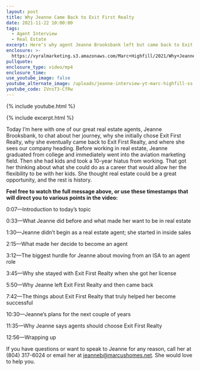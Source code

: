 ```yaml
---
layout: post
title: Why Jeanne Came Back to Exit First Realty
date: 2021-11-22 10:00:00
tags:
  - Agent Interview
  - Real Estate
excerpt: Here’s why agent Jeanne Brooksbank left but came back to Exit First Realty.
enclosure: >-
  https://vyralmarketing.s3.amazonaws.com/Marc+Highfill/2021/Why+Jeanne+Came+Back+to+Exit+First+Realty.mp4
pullquote:
enclosure_type: video/mp4
enclosure_time:
use_youtube_image: false
youtube_alternate_image: /uploads/jeanne-interview-yt-marc-highfill-ss.jpg
youtube_code: IVnsT3-CfRw
---
```

{% include youtube.html %}

{% include excerpt.html %}

Today I’m here with one of our great real estate agents, Jeanne Brooksbank, to chat about her journey, why she initially chose Exit First Realty, why she eventually came back to Exit First Realty, and where she sees our company heading. Before working in real estate, Jeanne graduated from college and immediately went into the aviation marketing field. Then she had kids and took a 10-year hiatus from working. That got her thinking about what she could do as a career that would allow her the flexibility to be with her kids. She thought real estate could be a great opportunity, and the rest is history.&nbsp;

**Feel free to watch the full message above, or use these timestamps that will direct you to various points in the video:**

0:07—Introduction to today’s topic

0:33—What Jeanne did before and what made her want to be in real estate

1:30—Jeanne didn’t begin as a real estate agent; she started in inside sales

2:15—What made her decide to become an agent

3:12—The biggest hurdle for Jeanne about moving from an ISA to an agent role

3:45—Why she stayed with Exit First Realty when she got her license

5:50—Why Jeanne left Exit First Realty and then came back

7:42—The things about Exit First Realty that truly helped her become successful

10:30—Jeanne’s plans for the next couple of years

11:35—Why Jeanne says agents should choose Exit First Realty

12:56—Wrapping up

If you have questions or want to speak to Jeanne for any reason, call her at (804) 317-6024 or email her at [jeanneb@marcushomes.net](mailto:jeanneb@marcushomes.net). She would love to help you.
